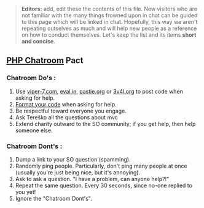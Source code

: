 > **Editors:** add, edit these the contents of this file. New visitors who are not familiar with the many things frowned upon in chat can be guided to this page which will be linked in chat. Hopefully, this way we aren't repeating outselves as much and will help new people as a reference on how to conduct themselves. Let's keep the list and its items **short and concise**.

## [PHP Chatroom](http://chat.stackoverflow.com/rooms/11/php) Pact

### Chatroom Do's :
 1. Use [viper-7.com](http://codepad.viper-7.com), [eval.in](http://eval.in), [pastie.org](http://pastie.org/) or [3v4l.org](http://3v4l.org/) to post code when asking for help.
 2. [Format your code](http://chat.stackoverflow.com/faq#formatting) when asking for help.
 3. Be respectful toward everyone you engage.
 4. Ask Tereško all the questions about mvc
 5. Extend charity outward to the SO community; if you get help, then help someone else.

### Chatroom Dont's :
 1. Dump a link to your SO question (spamming).
 2. Randomly ping people. Particularly, don't ping many people at once (usually you're just being nice, but it's annoying).
 3. Ask to ask a question. "I have a problem, can anyone help?!"
 4. Repeat the same question. Every 30 seconds, since no-one replied to you yet!
 5. Ignore the "Chatroom Dont's".

 
